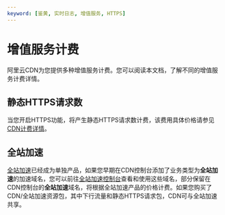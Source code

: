 ```yaml
---
keyword: [鉴黄, 实时日志, 增值服务, HTTPS]
---
```


# 增值服务计费

阿里云CDN为您提供多种增值服务计费。您可以阅读本文档，了解不同的增值服务计费详情。

## 静态HTTPS请求数

当您开启HTTPS功能，将产生静态HTTPS请求数计费，该费用具体价格请参见[CDN计费详情](https://www.alibabacloud.com/zh/product/cdn/pricing)。

## 全站加速

[全站加速]()已经成为单独产品，如果您早期在CDN控制台添加了业务类型为**全站加速**的加速域名，您可以前往[全站加速控制台](https://dcdn.console.aliyun.com/?spm=5176.11785003.aliyun_sidebar.aliyun_sidebar_dcdn.2921142fPeink5#/overview)查看和使用这些域名，部分保留在CDN控制台的**全站加速**域名，将根据全站加速产品的价格计费。如果您购买了CDN/全站加速资源包，其中下行流量和静态HTTPS请求包，CDN可与全站加速共享。


